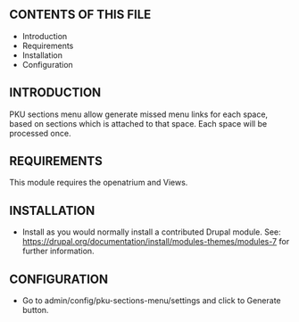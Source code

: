 CONTENTS OF THIS FILE
---------------------
   
 * Introduction
 * Requirements
 * Installation
 * Configuration
 
INTRODUCTION
------------
 
 PKU sections menu allow generate missed menu links for each space,
 based on sections which is attached to that space. Each space will be processed once.
 
REQUIREMENTS
------------
 
 This module requires the openatrium and Views.
  
INSTALLATION
------------
   
   * Install as you would normally install a contributed Drupal module. See:
     https://drupal.org/documentation/install/modules-themes/modules-7
     for further information.

CONFIGURATION
-------------
 
 * Go to admin/config/pku-sections-menu/settings and click to Generate button. 

